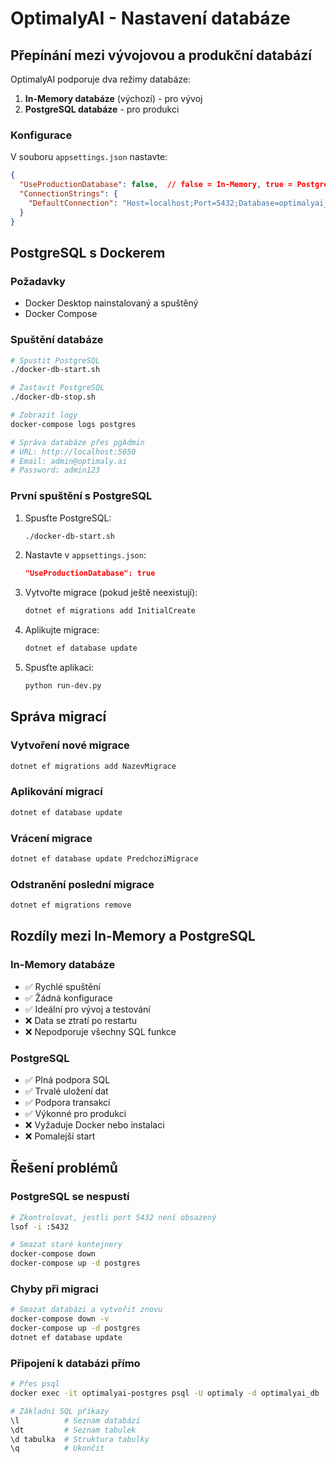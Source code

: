 # OptimalyAI - Nastavení databáze

## Přepínání mezi vývojovou a produkční databází

OptimalyAI podporuje dva režimy databáze:

1. **In-Memory databáze** (výchozí) - pro vývoj
2. **PostgreSQL databáze** - pro produkci

### Konfigurace

V souboru `appsettings.json` nastavte:

```json
{
  "UseProductionDatabase": false,  // false = In-Memory, true = PostgreSQL
  "ConnectionStrings": {
    "DefaultConnection": "Host=localhost;Port=5432;Database=optimalyai_db;Username=optimaly;Password=OptimalyAI2024!"
  }
}
```

## PostgreSQL s Dockerem

### Požadavky
- Docker Desktop nainstalovaný a spuštěný
- Docker Compose

### Spuštění databáze

```bash
# Spustit PostgreSQL
./docker-db-start.sh

# Zastavit PostgreSQL
./docker-db-stop.sh

# Zobrazit logy
docker-compose logs postgres

# Správa databáze přes pgAdmin
# URL: http://localhost:5050
# Email: admin@optimaly.ai
# Password: admin123
```

### První spuštění s PostgreSQL

1. Spusťte PostgreSQL:
   ```bash
   ./docker-db-start.sh
   ```

2. Nastavte v `appsettings.json`:
   ```json
   "UseProductionDatabase": true
   ```

3. Vytvořte migrace (pokud ještě neexistují):
   ```bash
   dotnet ef migrations add InitialCreate
   ```

4. Aplikujte migrace:
   ```bash
   dotnet ef database update
   ```

5. Spusťte aplikaci:
   ```bash
   python run-dev.py
   ```

## Správa migrací

### Vytvoření nové migrace
```bash
dotnet ef migrations add NazevMigrace
```

### Aplikování migrací
```bash
dotnet ef database update
```

### Vrácení migrace
```bash
dotnet ef database update PredchoziMigrace
```

### Odstranění poslední migrace
```bash
dotnet ef migrations remove
```

## Rozdíly mezi In-Memory a PostgreSQL

### In-Memory databáze
- ✅ Rychlé spuštění
- ✅ Žádná konfigurace
- ✅ Ideální pro vývoj a testování
- ❌ Data se ztratí po restartu
- ❌ Nepodporuje všechny SQL funkce

### PostgreSQL
- ✅ Plná podpora SQL
- ✅ Trvalé uložení dat
- ✅ Podpora transakcí
- ✅ Výkonné pro produkci
- ❌ Vyžaduje Docker nebo instalaci
- ❌ Pomalejší start

## Řešení problémů

### PostgreSQL se nespustí
```bash
# Zkontrolovat, jestli port 5432 není obsazený
lsof -i :5432

# Smazat staré kontejnery
docker-compose down
docker-compose up -d postgres
```

### Chyby při migraci
```bash
# Smazat databázi a vytvořit znovu
docker-compose down -v
docker-compose up -d postgres
dotnet ef database update
```

### Připojení k databázi přímo
```bash
# Přes psql
docker exec -it optimalyai-postgres psql -U optimaly -d optimalyai_db

# Základní SQL příkazy
\l          # Seznam databází
\dt         # Seznam tabulek
\d tabulka  # Struktura tabulky
\q          # Ukončit
```